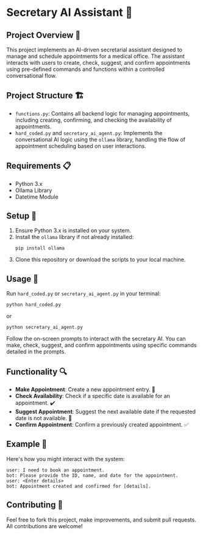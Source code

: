 
# Secretary AI Assistant 📖

## Project Overview 🌟
This project implements an AI-driven secretarial assistant designed to manage and schedule appointments for a medical office. The assistant interacts with users to create, check, suggest, and confirm appointments using pre-defined commands and functions within a controlled conversational flow.

## Project Structure 🏗️
- `functions.py`: Contains all backend logic for managing appointments, including creating, confirming, and checking the availability of appointments.
- `hard_coded.py` and `secretary_ai_agent.py`: Implements the conversational AI logic using the `ollama` library, handling the flow of appointment scheduling based on user interactions.

## Requirements 📋
- Python 3.x
- Ollama Library
- Datetime Module

## Setup 🔧
1. Ensure Python 3.x is installed on your system.
2. Install the `ollama` library if not already installed:
   ```
   pip install ollama
   ```
3. Clone this repository or download the scripts to your local machine.

## Usage 🚀
Run `hard_coded.py` or `secretary_ai_agent.py` in your terminal:
```
python hard_coded.py
```
or
```
python secretary_ai_agent.py
```
Follow the on-screen prompts to interact with the secretary AI. You can make, check, suggest, and confirm appointments using specific commands detailed in the prompts.

## Functionality 🔍
- **Make Appointment**: Create a new appointment entry. 📅
- **Check Availability**: Check if a specific date is available for an appointment. ✔️
- **Suggest Appointment**: Suggest the next available date if the requested date is not available. 📆
- **Confirm Appointment**: Confirm a previously created appointment. ✅

## Example 💬
Here's how you might interact with the system:
```
user: I need to book an appointment.
bot: Please provide the ID, name, and date for the appointment.
user: <Enter details>
bot: Appointment created and confirmed for [details].
```

## Contributing 🤝
Feel free to fork this project, make improvements, and submit pull requests. All contributions are welcome!
